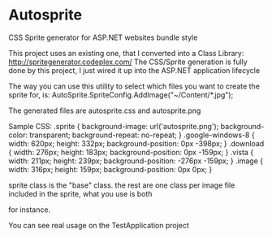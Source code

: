 Autosprite
==========

CSS Sprite generator for ASP.NET websites bundle style

This project uses an existing one, that I converted into a Class Library:
http://spritegenerator.codeplex.com/
The CSS/Sprite generation is fully done by this project, I just wired it up into the ASP.NET application lifecycle

The way you can use this utility to select which files you want to create the sprite for, is:
AutoSprite.SpriteConfig.AddImage("~/Content/*.jpg");
 
The generated files are autosprite.css and autosprite.png

Sample CSS:
.sprite { background-image: url('autosprite.png'); background-color: transparent; background-repeat: no-repeat; }
.google-windows-8 { width: 620px; height: 332px; background-position: 0px -398px; }
.download { width: 276px; height: 183px; background-position: 0px -159px; }
.vista { width: 211px; height: 239px; background-position: -276px -159px; }
.image { width: 316px; height: 159px; background-position: 0px 0px; }

sprite class is the "base" class.
the rest are one class per image file included in the sprite, what you use is both
<div class="sprite download"></div> 
for instance.

You can see real usage on the TestApplication project



